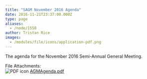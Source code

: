 ```yaml
---
title: "SAGM November 2016 Agenda"
date: 2016-11-21T23:37:00.000Z
type: page
aliases:
  - /node/1558
author: Tristan Rice
images:
  - /modules/file/icons/application-pdf.png
---
```


<div class="field field-name-body field-type-text-with-summary field-label-hidden"><div class="field-items"><div class="field-item even"><p>The agenda for the November 2016 Semi-Annual General Meeting.</p>
</div></div></div><div class="field field-name-field-file-attachments field-type-file field-label-above"><div class="field-label">File Attachments:&#xA0;</div><div class="field-items"><div class="field-item even"><span class="file"><img class="file-icon" alt="PDF icon" title="application/pdf" src="/modules/file/icons/application-pdf.png"> <a href="https://ubccsss.org/files/AGMAgenda.pdf" type="application/pdf; length=311938">AGMAgenda.pdf</a></span></div></div></div>    <footer>
          </footer>
